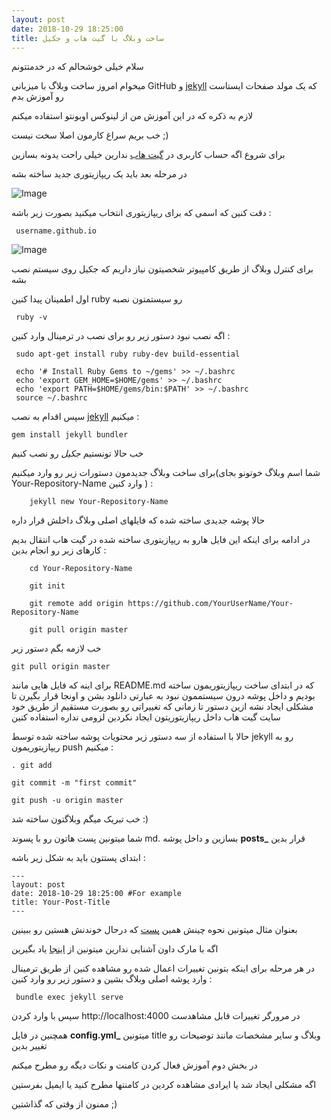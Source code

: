 ```yaml
---
layout: post
date: 2018-10-29 18:25:00
title: ساخت وبلاگ با گیت هاب و جکیل
---
```

سلام خیلی خوشحالم که در خدمتتونم 

میخوام امروز ساخت وبلاگ با میزبانی GitHub و [jekyll](https://jekyllrb.com) که یک مولد صفحات ایستاست رو آموزش بدم

لازم به ذکره که در این آموزش من از لینوکس اوبونتو استفاده میکنم

خب بریم سراغ کارمون اصلا سخت نیست ;)

 برای شروع اگه حساب کاربری در [گیت هاب](https://github.com/join) ندارین خیلی راحت یدونه بسازین

 در مرحله بعد باید یک ریپازیتوری جدید ساخته بشه

![Image](http://xup.ir/images/19672104475964310783.jpg) 

دقت کنین که اسمی که برای ریپازیتوری انتخاب میکنید بصورت زیر باشه :

	 username.github.io


![Image](http://xup.ir/images/08656051274779669956.jpg) 

 برای کنترل وبلاگ از طریق کامپیوتر شخصیتون نیاز داریم که جکیل روی سیستم نصب بشه

اول اطمینان پیدا کنین ruby رو سیستمتون نصبه

	 ruby -v

 اگه نصب نبود دستور زیر رو برای نصب در ترمینال وارد کنین :

	 sudo apt-get install ruby ruby-dev build-essential

	 echo '# Install Ruby Gems to ~/gems' >> ~/.bashrc
	 echo 'export GEM_HOME=$HOME/gems' >> ~/.bashrc 
	 echo 'export PATH=$HOME/gems/bin:$PATH' >> ~/.bashrc 
	 source ~/.bashrc

سپس اقدام به نصب [jekyll]( https://jekyllrb.com/docs/installation/ ) میکنیم :

	gem install jekyll bundler

خب حالا تونستیم *جکیل* رو نصب کنیم 

 برای ساخت وبلاگ جدیدمون دستورات زیر رو وارد میکنیم(شما اسم وبلاگ خوتونو بجای Your-Repository-Name وارد کنین ) :

		jekyll new Your-Repository-Name

حالا پوشه جدیدی ساخته شده که فایلهای اصلی وبلاگ داخلش قرار داره

 در ادامه برای اینکه این فایل هارو به ریپازیتوری ساخته شده در گیت هاب انتقال بدیم کارهای زیر رو انجام بدین :

		cd Your-Repository-Name

		git init

		git remote add origin https://github.com/YourUserName/Your-Repository-Name

		git pull origin master


خب لازمه بگم دستور زیر 

	git pull origin master
	
		
برای اینه که فایل هایی مانند README.md که در ابتدای ساخت ریپازیتوریمون ساخته بودیم و داخل پوشه درون سیستممون نبود به عبارتی دانلود بشن و اونجا قرار بگیرن تا مشکلی ایجاد نشه
ازین دستور تا زمانی که تغییراتی رو بصورت مستقیم از طریق خود سایت گیت هاب  داخل ریپازیتوریتون ایجاد نکردین لزومی نداره استفاده کنین

حالا با استفاده از سه دستور زیر محتویات پوشه ساخته شده توسط jekyll رو به ریپازیتوریمون push میکنیم :

	. git add

	git commit -m "first commit"

	git push -u origin master

خب تبریک میگم وبلاگتون ساخته شد :)

شما میتونین پست هاتون رو با پسوند md. بسازین و داخل پوشه **posts_** قرار بدین

ابتدای پستتون باید به شکل زیر باشه :

	---
	layout: post
	date: 2018-10-29 18:25:00 #For example
	title: Your-Post-Title
	---

بعنوان مثال میتونین نحوه چینش همین [پست](https://github.com/BiEffect/bieffect.github.io/blob/master/_posts/2018-10-29-build-blog-jekyll-github-pages.md) که درحال خوندنش هستین رو ببینین

اگه با مارک داون آشنایی ندارین میتونین از [اینجا]( https://virgool.io/@kiavash/markmoredown-iv2wl1gxicmu ) یاد بگیرین

در هر مرحله برای اینکه بتونین تغییرات اعمال شده رو مشاهده کنین از طریق ترمینال وارد پوشه اصلی وبلاگ بشین و دستور زیر رو وارد کنین :

	 bundle exec jekyll serve
	 
سپس با وارد کردن http://localhost:4000 در مرورگر تغییرات قابل مشاهدست

همچنین در فایل **config.yml_** میتونین title وبلاگ و سایر مشخصات مانند توضیحات رو تغییر بدین

در بخش دوم آموزش فعال کردن کامنت و نکات دیگه رو مطرح میکنم 

اگه مشکلی ایجاد شد یا ایرادی مشاهده کردین در کامنتها مطرح کنید یا ایمیل بفرستین

ممنون از وقتی که گذاشتین ;)
